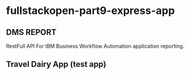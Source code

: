# fullstackopen-part9-express-app

## DMS REPORT

RestFull API For IBM Business Workflow Automation application reporting.

## Travel Dairy App (test app)
